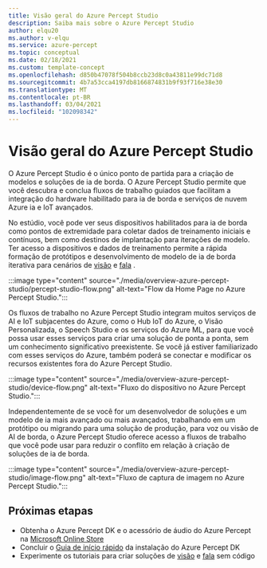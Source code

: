 ```yaml
---
title: Visão geral do Azure Percept Studio
description: Saiba mais sobre o Azure Percept Studio
author: elqu20
ms.author: v-elqu
ms.service: azure-percept
ms.topic: conceptual
ms.date: 02/18/2021
ms.custom: template-concept
ms.openlocfilehash: d850b47078f504b8ccb23d8c0a43811e99dc71d8
ms.sourcegitcommit: 4b7a53cca4197db8166874831b9f93f716e38e30
ms.translationtype: MT
ms.contentlocale: pt-BR
ms.lasthandoff: 03/04/2021
ms.locfileid: "102098342"
---
```

# <a name="azure-percept-studio-overview"></a>Visão geral do Azure Percept Studio

O Azure Percept Studio é o único ponto de partida para a criação de modelos e soluções de ia de borda. O Azure Percept Studio permite que você descubra e conclua fluxos de trabalho guiados que facilitam a integração do hardware habilitado para ia de borda e serviços de nuvem Azure ia e IoT avançados.

No estúdio, você pode ver seus dispositivos habilitados para ia de borda como pontos de extremidade para coletar dados de treinamento iniciais e contínuos, bem como destinos de implantação para iterações de modelo. Ter acesso a dispositivos e dados de treinamento permite a rápida formação de protótipos e desenvolvimento de modelo de ia de borda iterativa para cenários de [visão](./tutorial-nocode-vision.md) e [fala](./tutorial-no-code-speech.md) .

:::image type="content" source="./media/overview-azure-percept-studio/percept-studio-flow.png" alt-text="Flow da Home Page no Azure Percept Studio.":::

Os fluxos de trabalho no Azure Percept Studio integram muitos serviços de AI e IoT subjacentes do Azure, como o Hub IoT do Azure, o Visão Personalizada, o Speech Studio e os serviços do Azure ML, para que você possa usar esses serviços para criar uma solução de ponta a ponta, sem um conhecimento significativo preexistente. Se você já estiver familiarizado com esses serviços do Azure, também poderá se conectar e modificar os recursos existentes fora do Azure Percept Studio.

:::image type="content" source="./media/overview-azure-percept-studio/device-flow.png" alt-text="Fluxo do dispositivo no Azure Percept Studio.":::

Independentemente de se você for um desenvolvedor de soluções e um modelo de ia mais avançado ou mais avançados, trabalhando em um protótipo ou migrando para uma solução de produção, para voz ou visão de AI de borda, o Azure Percept Studio oferece acesso a fluxos de trabalho que você pode usar para reduzir o conflito em relação à criação de soluções de ia de borda.

:::image type="content" source="./media/overview-azure-percept-studio/image-flow.png" alt-text="Fluxo de captura de imagem no Azure Percept Studio.":::

## <a name="next-steps"></a>Próximas etapas

<!-- [here](https://go.microsoft.com/fwlink/?linkid=2135819). -->

- Obtenha o Azure Percept DK e o acessório de áudio do Azure Percept na [Microsoft Online Store](https://go.microsoft.com/fwlink/p/?LinkId=2155270)
- Concluir o [Guia de início rápido](./quickstart-percept-dk-set-up.md) da instalação do Azure Percept DK
- Experimente os tutoriais para criar soluções de [visão](./tutorial-nocode-vision.md) e [fala](./tutorial-no-code-speech.md) sem código

